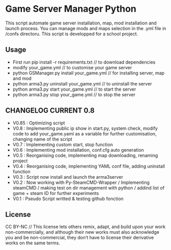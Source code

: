 # Game Server Manager Python

This script automate game server installation, map, mod installation and launch process. You can manage mods and maps selection in the .yml file in /confs directoru. This script is developped for a school project.

## Usage

* First run pip install -r requirements.txt // to download dependencies
* modify your_game.yml // to customise your game server
* python GSManager.py install your_game.yml // for installing server, map and mod
* python arma3.py uninstall your_game.yml // to uninstall the server
* python arma3.py start your_game.yml // to start the server
* python arma3.py stop your_game.yml // to stop the server

## CHANGELOG CURRENT 0.8

*   V0.85 : Optimizing script
*   V0.8 : Implementing public ip show in start.py, system check, modify code to add your_game.yaml as a variable for further customisation, changing name of the script
*   V0.7 : Implementing custom start, stop function
*   V0.6 : Implementing mod installation, conf.cfg auto generation
*   V0.5 : Reorganising code, implementing map downloading, renaming project
*   V0.4 : Reorganising code, implementing YAML conf file, adding uninstall function
*   V0.3 : Script now install and launch the arma3server
*   V0.2 : Now working with Py-SteamCMD-Wrapper / Implementing steamCMD / making test on dir management with python / addind list of game + steam ID for further experiments
*   V0.1 : Pseudo Script writted & testing github fonction


## License

CC BY-NC //
This license lets others remix, adapt, and build upon your work non-commercially, and although their new works must also acknowledge you and be non-commercial, they don’t have to license their derivative works on the same terms.

